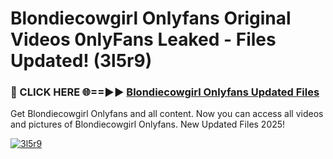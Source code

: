 # Blondiecowgirl Onlyfans Original Videos 0nlyFans Leaked - Files Updated! (3l5r9)

<h3>🔴 CLICK HERE 🌐==►► <a href="https://tinyurl.com/2m67pmp6" rel="nofollow">Blondiecowgirl Onlyfans Updated Files</a></h3>

Get Blondiecowgirl Onlyfans and all content. Now you can access all videos and pictures of Blondiecowgirl Onlyfans. New Updated Files 2025!

[![3l5r9](https://i.imgur.com/H4QAA4z.gif)](https://tinyurl.com/2m67pmp6)